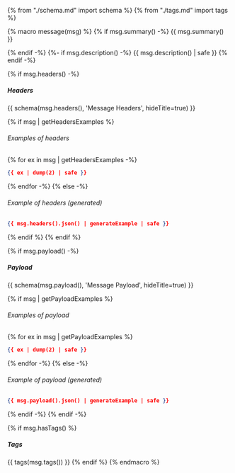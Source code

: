 {% from "./schema.md" import schema %}
{% from "./tags.md" import tags %}

{% macro message(msg) %}
{% if msg.summary() -%}
{{ msg.summary() }}

{% endif -%}
{%- if msg.description() -%}
{{ msg.description() | safe }}
{% endif -%}

{% if msg.headers() -%}
##### Headers

{{ schema(msg.headers(), 'Message Headers', hideTitle=true) }}

{% if msg | getHeadersExamples %}
###### Examples of headers

{% for ex in msg | getHeadersExamples -%}
```json
{{ ex | dump(2) | safe }}
```
{% endfor -%}
{% else -%}
###### Example of headers _(generated)_

```json
{{ msg.headers().json() | generateExample | safe }}
```
{% endif %}
{% endif %}

{% if msg.payload() -%}
##### Payload

{{ schema(msg.payload(), 'Message Payload', hideTitle=true) }}

{% if msg | getPayloadExamples %}
###### Examples of payload

{% for ex in msg | getPayloadExamples %}
```json
{{ ex | dump(2) | safe }}
```
{% endfor -%}
{% else -%}
###### Example of payload _(generated)_

```json
{{ msg.payload().json() | generateExample | safe }}
```
{% endif -%}
{% endif -%}


{% if msg.hasTags() %}
##### Tags

{{ tags(msg.tags()) }}
{% endif %}
{% endmacro %}
